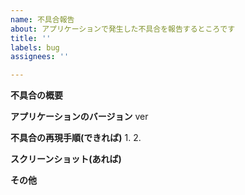 ```yaml
---
name: 不具合報告
about: アプリケーションで発生した不具合を報告するところです
title: ''
labels: bug
assignees: ''

---
```


**不具合の概要**


**アプリケーションのバージョン**
ver 

**不具合の再現手順(できれば)**
1. 
2. 

**スクリーンショット(あれば)**


**その他**
